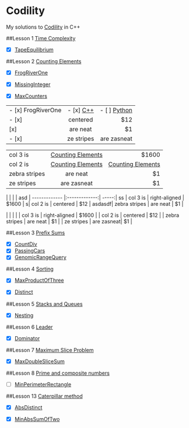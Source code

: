 ﻿Codility
========

My solutions to [Codility](https://codility.com/programmers/lessons/) in C++

##Lesson 1 [Time Complexity](https://codility.com/programmers/lessons/1)
- [x] [TapeEquilibrium](https://github.com/kerydan/Codility/blob/master/src/C++/lesson1/L1_TimeComplexity_TapeEquilibrium.cpp)


##Lesson 2 [Counting Elements](https://codility.com/programmers/lessons/2)
- [x] [FrogRiverOne](https://github.com/kerydan/Codility/blob/master/src/C++/lesson2/L2_CountingElements_FrogRiverOne.cpp)
- [x] [MissingInteger](https://github.com/kerydan/Codility/blob/master/src/C++/lesson2/L2_CountingElements_MissingInteger.cpp)
- [x] [MaxCounters](https://github.com/kerydan/Codility/blob/master/src/C++/lesson2/L2_CountingElements_MaxCounters.cpp)


|       |           |   |
| ------------- |:-------------:| -----:|
| - [x] FrogRiverOne   | - [x] [C++](https://github.com/kerydan/Codility/blob/master/src/C++/lesson2/L2_CountingElements_FrogRiverOne.cpp) | - [ ] [Python](https://github.com/kerydan/Codility/blob/master/src/C++/lesson2/L2_CountingElements_FrogRiverOne.cpp) |
|- [x]      | centered      |   $12 |
|[x] | are neat      |    $1 |
- [x]| ze stripes | are zasneat|    $1 |

| | | |
| ------------- |:-------------:| -----:|
| col 3 is      | [Counting Elements](https://codility.com/programmers/lessons/2) | $1600 |
| col 2 is      | [Counting Elements](https://codility.com/programmers/lessons/2)      |  [Counting Elements](https://codility.com/programmers/lessons/2) |
| zebra stripes | are neat      |    $1 |
| ze stripes | are zasneat|    $1 |
 
 
 | | | |
 asd | ------------- |:-------------:| -----:|
ss | col 3 is      | right-aligned | $1600 |
s| col 2 is      | centered      |   $12 |
asdasdf| zebra stripes | are neat      |    $1 |


| | | | 
| col 3 is      | right-aligned | $1600 |
| col 2 is      | centered      |   $12 |
| zebra stripes | are neat      |    $1 |
| ze stripes | are zasneat|    $1 |




##Lesson 3 [Prefix Sums](https://codility.com/programmers/lessons/3)
- [x] [CountDiv](https://github.com/kerydan/Codility/blob/master/src/C++/lesson3/L3_PrefixSums_CountDiv.cpp)
- [x] [PassingCars](https://github.com/kerydan/Codility/blob/master/src/C++/lesson3/L3_PrefixSums_PassingCars.cpp)
- [x] [GenomicRangeQuery](https://github.com/kerydan/Codility/blob/master/src/C++/lesson3/L3_PrefixSums_GenomicRangeQuery.cpp)

##Lesson 4 [Sorting](https://codility.com/programmers/lessons/4)
- [x] [MaxProductOfThree](https://github.com/kerydan/Codility/blob/master/src/C++/lesson4/L4_Sorting_MaxProductOfThree.cpp)
- [x] [Distinct](https://github.com/kerydan/Codility/blob/master/src/C++/lesson4/L4_Sorting_Distinct.cpp)



##Lesson 5 [Stacks and Queues](https://codility.com/programmers/lessons/5)
- [x] [Nesting](https://github.com/kerydan/Codility/blob/master/src/C++/lesson5/L5_StacksAndQueues_Nesting.cpp)

##Lesson 6 [Leader](https://codility.com/programmers/lessons/6)
- [x] [Dominator](https://github.com/kerydan/Codility/blob/master/src/C++/lesson6/L6_Leader_Dominator.cpp)

##Lesson 7 [Maximum Slice Problem](https://codility.com/programmers/lessons/7)
- [x] [MaxDoubleSliceSum](https://github.com/kerydan/Codility/blob/master/src/C++/lesson7/L7_MSP_MaxDoubleSliceSum.cpp)

##Lesson 8 [Prime and composite numbers](https://codility.com/programmers/lessons/8)
- [ ] [MinPerimeterRectangle](https://github.com/kerydan/Codility/blob/master/src/C++/lesson8/L8_PACN_MinPerimeterRectangle.cpp)

##Lesson 13 [Caterpillar method](https://codility.com/programmers/lessons/13)
- [x] [AbsDistinct](https://github.com/kerydan/Codility/blob/master/src/C++/lesson13/L13_Caterpillar_AbsDistinct.cpp)
- [x] [MinAbsSumOfTwo](https://github.com/kerydan/Codility/blob/master/src/C++/lesson13/L13_Caterpillar_MinAbsSumOfTwo.cpp)



